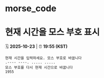 # morse_code
# 현재 시간을 모스 부호 표시
<!-- MORSE_TIME_START -->
🗓️ **2025-10-23** | ⏰ **19:55 (KST)**

```
현재 시간을 입력하세요. 모스 부호로 바꿉니다
.---- ----. ..... .....
모스 부호를 다시 현재 시간으로 바꿉니다
1955
```
<!-- MORSE_TIME_END -->
